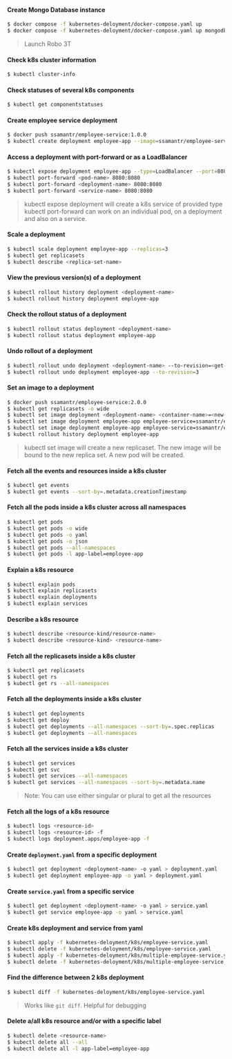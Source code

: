 #### Create Mongo Database instance
```bash
$ docker compose -f kubernetes-deloyment/docker-compose.yaml up
$ docker compose -f kubernetes-deloyment/docker-compose.yaml up mongodb
```
> Launch Robo 3T

#### Check k8s cluster information
```bash
$ kubectl cluster-info
```

#### Check statuses of several k8s components
```bash
$ kubectl get componentstatuses
```

#### Create employee service deployment
```bash
$ docker push ssamantr/employee-service:1.0.0
$ kubectl create deployment employee-app --image=ssamantr/employee-service:1.0.0
```

#### Access a deployment with port-forward or as a LoadBalancer
```bash
$ kubectl expose deployment employee-app --type=LoadBalancer --port=8080
$ kubectl port-forward <pod-name> 8080:8080
$ kubectl port-forward <deployment-name> 8080:8080
$ kubectl port-forward <service-name> 8080:8080
```
> kubectl expose deployment will create a k8s service of provided type
> kubectl port-forward can work on an individual pod, on a deployment and also on a service.

#### Scale a deployment
```bash
$ kubectl scale deployment employee-app --replicas=3
$ kubectl get replicasets
$ kubectl describe <replica-set-name>
```

#### View the previous version(s) of a deployment
```bash
$ kubectl rollout history deployment <deployment-name>
$ kubectl rollout history deployment employee-app
```

#### Check the rollout status of a deployment
```bash
$ kubectl rollout status deployment <deployment-name>
$ kubectl rollout status deployment employee-app
```

#### Undo rollout of a deployment
```bash
$ kubectl rollout undo deployment <deployment-name> --to-revision=<get-revision-from-rollout-history>
$ kubectl rollout undo deployment employee-app --to-revision=3
```

#### Set an image to a deployment
```bash
$ docker push ssamantr/employee-service:2.0.0
$ kubectl get replicasets -o wide
$ kubectl set image deployment <deployment-name> <container-name>=<new-image-name>
$ kubectl set image deployment employee-app employee-service=ssamantr/employee-service:1.0.0 --record=true
$ kubectl set image deployment employee-app employee-service=ssamantr/employee-service:2.0.0 --record=true
$ kubectl rollout history deployment employee-app
```
> kubectl set image will create a new replicaset. The new image will be bound to the new replica set. A new pod will be created.

#### Fetch all the events and resources inside a k8s cluster
```bash
$ kubectl get events
$ kubectl get events --sort-by=.metadata.creationTimestamp
```

#### Fetch all the pods inside a k8s cluster across all namespaces
```bash
$ kubectl get pods
$ kubectl get pods -o wide
$ kubectl get pods -o yaml
$ kubectl get pods -o json
$ kubectl get pods --all-namespaces
$ kubectl get pods -l app-label=employee-app
```

#### Explain a k8s resource
```bash
$ kubectl explain pods
$ kubectl explain replicasets
$ kubectl explain deployments
$ kubectl explain services
```

#### Describe a k8s resource
```bash
$ kubectl describe <resource-kind/resource-name>
$ kubectl describe <resource-kind> <resource-name> 
```

#### Fetch all the replicasets inside a k8s cluster
```bash
$ kubectl get replicasets
$ kubectl get rs
$ kubectl get rs --all-namespaces
```

#### Fetch all the deployments inside a k8s cluster
```bash
$ kubectl get deployments
$ kubectl get deploy
$ kubectl get deployments --all-namespaces --sort-by=.spec.replicas
$ kubectl get deployments --all-namespaces
```

#### Fetch all the services inside a k8s cluster
```bash
$ kubectl get services
$ kubectl get svc
$ kubectl get services --all-namespaces
$ kubectl get services --all-namespaces --sort-by=.metadata.name
```
> Note: You can use either singular or plural to get all the resources

#### Fetch all the logs of a k8s resource
```bash
$ kubectl logs <resource-id>
$ kubectl logs <resource-id> -f
$ kubectl logs deployment.apps/employee-app -f
```

#### Create `deployment.yaml` from a specific deployment
```bash
$ kubectl get deployment <deployment-name> -o yaml > deployment.yaml
$ kubectl get deployment employee-app -o yaml > deployment.yaml
```

#### Create `service.yaml` from a specific service
```bash
$ kubectl get deployment <deployment-name> -o yaml > service.yaml
$ kubectl get service employee-app -o yaml > service.yaml
```

#### Create k8s deployment and service from yaml
```bash
$ kubectl apply -f kubernetes-deloyment/k8s/employee-service.yaml
$ kubectl delete -f kubernetes-deloyment/k8s/employee-service.yaml
$ kubectl apply -f kubernetes-deloyment/k8s/multiple-employee-service.yaml
$ kubectl delete -f kubernetes-deloyment/k8s/multiple-employee-service.yaml
```

#### Find the difference between 2 k8s deployment
```bash
$ kubectl diff -f kubernetes-deloyment/k8s/employee-service.yaml
```
> Works like `git diff`. Helpful for debugging

#### Delete a/all k8s resource and/or with a specific label
```bash
$ kubectl delete <resource-name>
$ kubectl delete all --all
$ kubectl delete all -l app-label=employee-app
```
